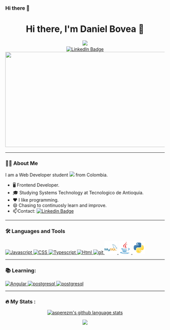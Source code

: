 ### Hi there 👋

<h1 align="center">Hi there, I'm Daniel Bovea 👋</h1>
<div id="header" align="center">
  <img src="https://cdn.dribbble.com/users/320114/screenshots/2575134/media/5b7f22deeb1522d5cb93fc864108bf25.gif" width="200"/>
  <div id="badges">
  <a href="https://www.linkedin.com/in/daniel-alejandro-bovea-cifuentes">
    <img src="https://img.shields.io/badge/LinkedIn-blue?style=for-the-badge&logo=linkedin&logoColor=white" alt="LinkedIn Badge"/>
  </a>
</div>
<div align="center">
  <img src="https://blog.desafiolatam.com/wp-content/uploads/2023/05/Top-10-herramientas-para-desarrolladores-Front-End-1.jpg" width="600" height="300"/>
</div>
</div>

---

### :man_technologist: About Me

I am a Web Developer student <img src="https://media.giphy.com/media/WUlplcMpOCEmTGBtBW/giphy.gif" width="30"> from Colombia.

- 🖥 Frontend Developer.
- 🎓 Studying Systems Technology at Tecnologico de Antioquia.
- ❤️ I like programming.
- :smile: Chasing to continuosly learn and improve.
- :mailbox:Contact: [![Linkedin Badge](https://img.shields.io/badge/-Linkedin-blue?style=flat&logo=Linkedin&logoColor=white)](https://www.linkedin.com/in/daniel-alejandro-bovea-cifuentes)

---

### :hammer_and_wrench: Languages and Tools

<div class='row'>

<a href="https://developer.mozilla.org/en-US/docs/Web/JavaScript" target="_blank" rel="noreferrer"> <img src="https://static.vecteezy.com/system/resources/previews/027/127/463/original/javascript-logo-javascript-icon-transparent-free-png.png" alt="Javascript" width="40" height="40"/> </a> <!-- 1 -->
<a href="https://developer.mozilla.org/en-US/docs/Web/CSS" target="_blank" rel="noreferrer"> <img src="https://icon2.cleanpng.com/20190409/ifs/kisspng-cascading-style-sheets-logo-css3-html-javascript-5cac98c5b1ec73.0413445815548151737288.jpg" alt="CSS" width="40" height="40"/> </a> <!-- 2 -->
<a href="https://www.typescriptlang.org/" target="_blank" rel="noreferrer"> <img src="https://cdn.iconscout.com/icon/free/png-256/free-typescript-3521774-2945272.png?f=webp" alt="Typescript" width="40" height="40"/> </a> <!-- 3 -->
<a href="https://developer.mozilla.org/en-US/docs/Web/HTML" target="_blank" rel="noreferrer">
<img src="https://encrypted-tbn0.gstatic.com/images?q=tbn:ANd9GcSWUNJON0dLBxzU2u3g0MyR-AnoBGDG1qfRXd4WnWqwTg&s" alt="Html" width="40" height="40"/> </a> <!-- 4 -->
<a href="https://git-scm.com/" target="_blank" rel="noreferrer"> <img src="https://www.vectorlogo.zone/logos/git-scm/git-scm-icon.svg" alt="git" width="40" height="40"/> </a> <!-- 5 -->
<a href="https://www.mysql.com/" target="_blank" rel="noreferrer"> <img src="https://raw.githubusercontent.com/devicons/devicon/master/icons/mysql/mysql-original-wordmark.svg" alt="mysql" width="40" height="40"/> </a> <!-- 6 -->
 <a href="https://www.java.com" target="_blank" rel="noreferrer"> <img src="https://raw.githubusercontent.com/devicons/devicon/master/icons/java/java-original.svg" alt="java" width="40" height="40"/> </a> <!-- 7 -->
<a href="https://www.python.org" target="_blank" rel="noreferrer"> <img src="https://raw.githubusercontent.com/devicons/devicon/master/icons/python/python-original.svg" alt="python" width="40" height="40"/> </a> <!-- 8 -->
</div>

---
### :books: Learning:
<div>
 <a href="https://angular.io/" target="_blank" rel="noreferrer"> <img src="https://angular.io/assets/images/logos/angular/angular.svg" alt="Angular" width="40" height="40"/> </a> <!--  -->
 <a href="https://react.dev/" target="_blank" rel="noreferrer"> <img src="https://reactnative.dev/img/header_logo.svg" alt="postgresql" width="40" height="40"/> </a> <!--  -->
 <a href="https://nodejs.org/en" target="_blank" rel="noreferrer"> <img src="https://nodejs.org/static/logos/jsIconGreen.svg" alt="postgresql" width="40" height="40"/> </a> <!--  -->

</div>

---

### :fire: My Stats :

<p align="center">
  <a href="https://github.com/BDanl">
    <img alt="asperezm's github language stats "
      src="https://github-readme-stats.vercel.app/api/top-langs/?username=BDanl&theme=cobalt&langs_count=10&layout=compact" />
  </a>
</p>
 
<p align="center">
 <a href="#" alt="BDanl github stats">
  <img src="https://github-readme-stats.vercel.app/api?username=BDanl&theme=cobalt&show_icons=true" />
 </a>
</p>